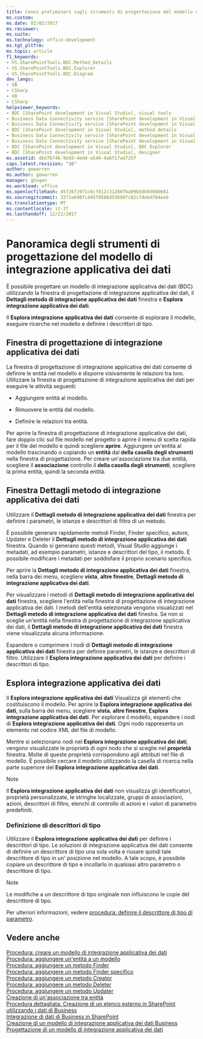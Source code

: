 ```yaml
---
title: Cenni preliminari sugli strumenti di progettazione del modello di integrazione applicativa dei dati | Documenti Microsoft
ms.custom: 
ms.date: 02/02/2017
ms.reviewer: 
ms.suite: 
ms.technology: office-development
ms.tgt_pltfrm: 
ms.topic: article
f1_keywords:
- VS.SharePointTools.BDC.Method_Details
- VS.SharePointTools.BDC.Explorer
- VS.SharePointTools.BDC.Diagram
dev_langs:
- VB
- CSharp
- VB
- CSharp
helpviewer_keywords:
- BDC [SharePoint development in Visual Studio], visual tools
- Business Data Connectivity service [SharePoint development in Visual Studio], visual tools
- Business Data Connectivity service [SharePoint development in Visual Studio], BDC Explorer
- BDC [SharePoint development in Visual Studio], method details
- Business Data Connectivity service [SharePoint development in Visual Studio], designer
- Business Data Connectivity service [SharePoint development in Visual Studio], method details
- BDC [SharePoint development in Visual Studio], BDC Explorer
- BDC [SharePoint development in Visual Studio], designer
ms.assetid: dbd7b746-9e93-4ed4-a546-4a6f17a4725f
caps.latest.revision: "16"
author: gewarren
ms.author: gewarren
manager: ghogen
ms.workload: office
ms.openlocfilehash: 4572671971c6cf812c31286fba09bddb65080681
ms.sourcegitcommit: 32f1a690fc445f9586d53698fc82c7debd784eeb
ms.translationtype: MT
ms.contentlocale: it-IT
ms.lasthandoff: 12/22/2017
---
```

# <a name="bdc-model-design-tools-overview"></a>Panoramica degli strumenti di progettazione del modello di integrazione applicativa dei dati
  È possibile progettare un modello di integrazione applicativa dei dati (BDC) utilizzando la finestra di progettazione di integrazione applicativa dei dati, il **Dettagli metodo di integrazione applicativa dei dati** finestra e **Esplora integrazione applicativa dei dati**.  
  
 Il **Esplora integrazione applicativa dei dati** consente di esplorare il modello, eseguire ricerche nel modello e definire i descrittori di tipo.  
  
## <a name="bdc-designer"></a>Finestra di progettazione di integrazione applicativa dei dati  
 La finestra di progettazione di integrazione applicativa dei dati consente di definire le entità nel modello e disporre visivamente le relazioni tra loro. Utilizzare la finestra di progettazione di integrazione applicativa dei dati per eseguire le attività seguenti:  
  
-   Aggiungere entità al modello.  
  
-   Rimuovere le entità dal modello.  
  
-   Definire le relazioni tra entità.  
  
 Per aprire la finestra di progettazione di integrazione applicativa dei dati, fare doppio clic sul file modello nel progetto o aprire il menu di scelta rapida per il file del modello e quindi scegliere **aprire**. Aggiungere un'entità al modello trascinando o copiando un **entità** dal **della casella degli strumenti** nella finestra di progettazione. Per creare un'associazione tra due entità, scegliere il **associazione** controllo il **della casella degli strumenti**, scegliere la prima entità, quindi la seconda entità.  
  
## <a name="bdc-method-details-window"></a>Finestra Dettagli metodo di integrazione applicativa dei dati  
 Utilizzare il **Dettagli metodo di integrazione applicativa dei dati** finestra per definire i parametri, le istanze e descrittori di filtro di un metodo.  
  
 È possibile generare rapidamente metodi Finder, Finder specifico, autore, Updater e Deleter il **Dettagli metodo di integrazione applicativa dei dati** finestra. Quando si generano questi metodi, Visual Studio aggiunge i metadati, ad esempio parametri, istanze e descrittori del tipo, il metodo. È possibile modificare i metadati per soddisfare il proprio scenario specifico.  
  
 Per aprire la **Dettagli metodo di integrazione applicativa dei dati** finestra, nella barra dei menu, scegliere **vista**, **altre finestre**, **Dettagli metodo di integrazione applicativa dei dati**.  
  
 Per visualizzare i metodi di **Dettagli metodo di integrazione applicativa dei dati** finestra, scegliere l'entità nella finestra di progettazione di integrazione applicativa dei dati. I metodi dell'entità selezionata vengono visualizzati nel **Dettagli metodo di integrazione applicativa dei dati** finestra. Se non si sceglie un'entità nella finestra di progettazione di integrazione applicativa dei dati, il **Dettagli metodo di integrazione applicativa dei dati** finestra viene visualizzata alcuna informazione.  
  
 Espandere o comprimere i nodi di **Dettagli metodo di integrazione applicativa dei dati** finestra per definire parametri, le istanze e descrittori di filtro. Utilizzare il **Esplora integrazione applicativa dei dati** per definire i descrittori di tipo.  
  
## <a name="bdc-explorer"></a>Esplora integrazione applicativa dei dati  
 Il **Esplora integrazione applicativa dei dati** Visualizza gli elementi che costituiscono il modello. Per aprire la **Esplora integrazione applicativa dei dati**, sulla barra dei menu, scegliere **vista**, **altre finestre**, **Esplora integrazione applicativa dei dati**. Per esplorare il modello, espandere i nodi di **Esplora integrazione applicativa dei dati**. Ogni nodo rappresenta un elemento nel codice XML del file di modello.  
  
 Mentre si selezionano nodi nel **Esplora integrazione applicativa dei dati**, vengono visualizzate le proprietà di ogni nodo che si sceglie nel **proprietà** finestra. Molte di queste proprietà corrispondono agli attributi nel file di modello. È possibile cercare il modello utilizzando la casella di ricerca nella parte superiore del **Esplora integrazione applicativa dei dati**.  
  
> [!NOTE]  
>  Il **Esplora integrazione applicativa dei dati** non visualizza gli identificatori, proprietà personalizzate, le stringhe localizzate, gruppi di associazioni, azioni, descrittori di filtro, elenchi di controllo di azioni e i valori di parametro predefiniti.  
  
### <a name="defining-type-descriptors"></a>Definizione di descrittori di tipo  
 Utilizzare il **Esplora integrazione applicativa dei dati** per definire i descrittori di tipo. Le soluzioni di integrazione applicativa dei dati consente di definire un descrittore di tipo una sola volta e riusare quindi tale descrittore di tipo in un' posizione nel modello. A tale scopo, è possibile copiare un descrittore di tipo e incollarlo in qualsiasi altro parametro o descrittore di tipo.  
  
> [!NOTE]  
>  Le modifiche a un descrittore di tipo originale non influiscono le copie del descrittore di tipo.  
  
 Per ulteriori informazioni, vedere [procedura: definire il descrittore di tipo di parametro](../sharepoint/how-to-define-the-type-descriptor-of-a-parameter.md).  
  
## <a name="see-also"></a>Vedere anche  
 [Procedura: creare un modello di integrazione applicativa dei dati](../sharepoint/how-to-create-a-bdc-model.md)   
 [Procedura: aggiungere un'entità a un modello](../sharepoint/how-to-add-an-entity-to-a-model.md)   
 [Procedura: aggiungere un metodo Finder](../sharepoint/how-to-add-a-finder-method.md)   
 [Procedura: aggiungere un metodo Finder specifico](../sharepoint/how-to-add-a-specific-finder-method.md)   
 [Procedura: aggiungere un metodo Creator](../sharepoint/how-to-add-a-creator-method.md)   
 [Procedura: aggiungere un metodo Deleter](../sharepoint/how-to-add-a-deleter-method.md)   
 [Procedura: aggiungere un metodo Updater](../sharepoint/how-to-add-an-updater-method.md)   
 [Creazione di un'associazione tra entità](../sharepoint/creating-an-association-between-entities.md)   
 [Procedura dettagliata: Creazione di un elenco esterno in SharePoint utilizzando i dati di Business](../sharepoint/walkthrough-creating-an-external-list-in-sharepoint-by-using-business-data.md)   
 [Integrazione di dati di Business in SharePoint](../sharepoint/integrating-business-data-into-sharepoint.md)   
 [Creazione di un modello di integrazione applicativa dei dati Business](../sharepoint/creating-a-business-data-connectivity-model.md)   
 [Progettazione di un modello di integrazione applicativa dei dati](../sharepoint/designing-a-business-data-connectivity-model.md)  
  
  